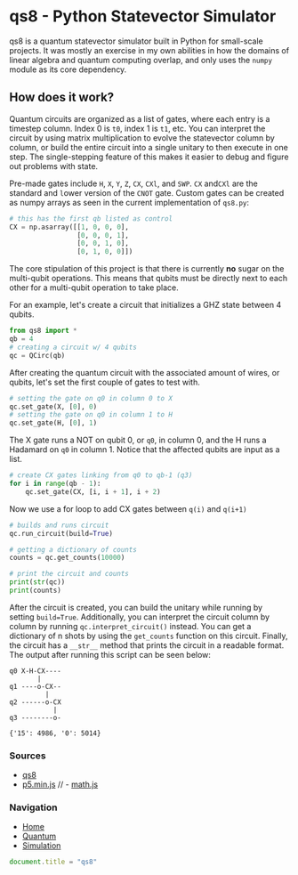 # qs8 - Python Statevector Simulator

qs8 is a quantum statevector simulator built in Python for small-scale projects. It was mostly an exercise in my own abilities in how the domains of linear algebra and quantum computing overlap, and only uses the `numpy` module as its core dependency.

## How does it work?
Quantum circuits are organized as a list of gates, where each entry is a timestep column. Index 0 is `t0`, index 1 is `t1`, etc. You can interpret the circuit by using matrix multiplication to evolve the statevector column by column, or build the entire circuit into a single unitary to then execute in one step. The single-stepping feature of this makes it easier to debug and figure out problems with state. 

Pre-made gates include `H`, `X`, `Y`, `Z`, `CX`, `CXl`, and `SWP`. `CX` and`CXl` are the standard and `l`ower version of the `CNOT` gate. Custom gates can be created as numpy arrays as seen in the current implementation of `qs8.py`:
```python
# this has the first qb listed as control
CX = np.asarray([[1, 0, 0, 0],
                 [0, 0, 0, 1],
                 [0, 0, 1, 0],
                 [0, 1, 0, 0]])
```
The core stipulation of this project is that there is currently **no** sugar on the multi-qubit operations. This means that qubits must be directly next to each other for a multi-qubit operation to take place.

For an example, let's create a circuit that initializes a GHZ state between 4 qubits.
```python
from qs8 import *
qb = 4
# creating a circuit w/ 4 qubits
qc = QCirc(qb)
```
After creating the quantum circuit with the associated amount of wires, or qubits, let's set the first couple of gates to test with.
```python
# setting the gate on q0 in column 0 to X
qc.set_gate(X, [0], 0)
# setting the gate on q0 in column 1 to H
qc.set_gate(H, [0], 1)
```
The X gate runs a NOT on qubit 0, or `q0`, in column 0, and the H runs a Hadamard on `q0` in column 1. Notice that the affected qubits are input as a list.
```python
# create CX gates linking from q0 to qb-1 (q3)
for i in range(qb - 1):
    qc.set_gate(CX, [i, i + 1], i + 2)
```
Now we use a for loop to add CX gates between `q(i)` and `q(i+1)`
```python
# builds and runs circuit
qc.run_circuit(build=True)

# getting a dictionary of counts
counts = qc.get_counts(10000)

# print the circuit and counts
print(str(qc))
print(counts)
```
After the circuit is created, you can build the unitary while running by setting `build=True`. Additionally, you can interpret the circuit column by column by running `qc.interpret_circuit()` instead. You can get a dictionary of n shots by using the `get_counts` function on this circuit. Finally, the circuit has a `__str__` method that prints the circuit in a readable format.
The output after running this script can be seen below:

```
q0 X-H-CX----
       |
q1 ----o-CX--
         |
q2 ------o-CX
           |
q3 --------o-

{'15': 4986, '0': 5014}
```
### Sources
- [qs8](https://github.com/Birduo/qs8)
- [p5.min.js](https://cdnjs.cloudflare.com/ajax/libs/p5.js/1.9.2/p5.min.js)
// - [math.js](https://cdnjs.cloudflare.com/ajax/libs/mathjs/12.4.2/math.min.js)

### Navigation
- [Home](/README.md)
- [Quantum](/quantum)
- [Simulation](/simulation)

```js
document.title = "qs8"
```
